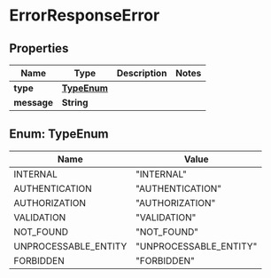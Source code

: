 

# ErrorResponseError


## Properties

| Name | Type | Description | Notes |
|------------ | ------------- | ------------- | -------------|
|**type** | [**TypeEnum**](#TypeEnum) |  |  |
|**message** | **String** |  |  |



## Enum: TypeEnum

| Name | Value |
|---- | -----|
| INTERNAL | &quot;INTERNAL&quot; |
| AUTHENTICATION | &quot;AUTHENTICATION&quot; |
| AUTHORIZATION | &quot;AUTHORIZATION&quot; |
| VALIDATION | &quot;VALIDATION&quot; |
| NOT_FOUND | &quot;NOT_FOUND&quot; |
| UNPROCESSABLE_ENTITY | &quot;UNPROCESSABLE_ENTITY&quot; |
| FORBIDDEN | &quot;FORBIDDEN&quot; |



